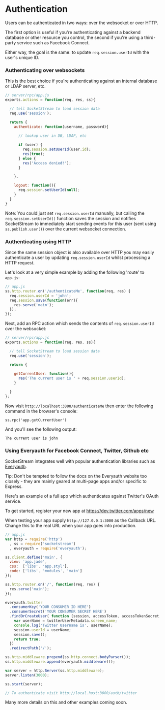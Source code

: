 # Authentication

Users can be authenticated in two ways: over the websocket or over HTTP.

The first option is useful if you're authenticating against a backend database or other resource you control, the second if you're using a third-party service such as Facebook Connect.

Either way, the goal is the same: to update `req.session.userId` with the user's unique ID.


### Authenticating over websockets

This is the best choice if you're authenticating against an internal database or LDAP server, etc.

```javascript
// server/rpc/app.js
exports.actions = function(req, res, ss){

  // tell SocketStream to load session data
  req.use('session');

  return {
  	authenticate: function(username, password){
  		
      // lookup user in DB, LDAP, etc

      if (user) {
        req.session.setUserId(user.id);
        res(true);
      } else {
        res('Access denied!');
      }

  	},

    logout: function(){
      req.session.setUserId(null);
    }
  }
}

```

Note: You could just set `req.session.userId` manually, but calling the `req.session.setUserId()` function saves the session and notifies SocketStream to immediately start sending events for this user (sent using `ss.publish.user()`) over the current websocket connection.


### Authenticating using HTTP

Since the same session object is also available over HTTP you may easily authenticate a user by updating `req.session.userId` whilst processing a HTTP request.

Let's look at a very simple example by adding the following 'route' to `app.js`:

```javascript
// app.js
ss.http.router.on('/authenticateMe', function(req, res) {
  req.session.userId = 'john';
  req.session.save(function(err){
    res.serve('main');
  });
});
```

Next, add an RPC action which sends the contents of `req.session.userId` over the websocket:

```javascript
// server/rpc/app.js
exports.actions = function(req, res, ss){

  // tell SocketStream to load session data
  req.use('session');

  return {
    
    getCurrentUser: function(){
      res('The current user is ' + req.session.userId);
    }

  }
};
```

Now visit `http://localhost:3000/authenticateMe` then enter the following command in the browser's console:

    ss.rpc('app.getCurrentUser')
    
And you'll see the following output:

    The current user is john


### Using Everyauth for Facebook Connect, Twitter, Github etc

SocketStream integrates well with popular authentication libraries such as [Everyauth](https://github.com/bnoguchi/everyauth).

Tip: Don't be tempted to follow the docs on the Everyauth website too closely - they are mainly geared at multi-page apps and/or specific to Express.

Here's an example of a full app which authenticates against Twitter's OAuth service.

To get started, register your new app at https://dev.twitter.com/apps/new

When testing your app supply `http://127.0.0.1:3000` as the Callback URL. Change this to the real URL when your app goes into production.


```javascript
// app.js
var http = require('http')
  , ss = require('socketstream')
  , everyauth = require('everyauth');

ss.client.define('main', {
  view: 'app.jade',
  css:  ['libs', 'app.styl'],
  code: ['libs', 'modules', 'main']
});

ss.http.router.on('/', function(req, res) {
  res.serve('main');
});

everyauth.twitter
  .consumerKey('YOUR CONSUMER ID HERE')
  .consumerSecret('YOUR CONSUMER SECRET HERE')
  .findOrCreateUser( function (session, accessToken, accessTokenSecret, twitterUserMetadata) {
    var userName = twitterUserMetadata.screen_name;
    console.log('Twitter Username is', userName);
    session.userId = userName;
    session.save();
    return true;
  })
  .redirectPath('/');

ss.http.middleware.prepend(ss.http.connect.bodyParser());
ss.http.middleware.append(everyauth.middleware());

var server = http.Server(ss.http.middleware);
server.listen(3000);

ss.start(server);

// To authenticate visit http://local.host:3000/auth/twitter
```

Many more details on this and other examples coming soon.